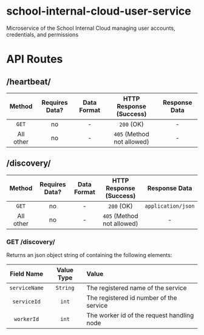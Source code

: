 # school-internal-cloud-user-service
Microservice of the School Internal Cloud managing user accounts, credentials, and permissions

# API Routes

## /heartbeat/

|  Method   | Requires Data? | Data Format |  HTTP Response (Success)   | Response Data |
| :-------: | :------------: | :---------: | :------------------------: | :-----------: |
|   `GET`   |       no       |      -      |         `200` (OK)         |       -       |
| All other |       no       |      -      | `405` (Method not allowed) |       -       |

## /discovery/

|  Method   | Requires Data? | Data Format |  HTTP Response (Success)   |   Response Data    |
| :-------: | :------------: | :---------: | :------------------------: | :----------------: |
|   `GET`   |       no       |      -      |         `200` (OK)         | `application/json` |
| All other |       no       |      -      | `405` (Method not allowed) |         -          |

### GET /discovery/

Returns an json object string of containing the following elements:

|  Field Name   | Value Type | Value                                      |
| :-----------: | :--------: | :----------------------------------------- |
| `serviceName` |  `String`  | The registered name of the service         |
|  `serviceId`  |   `int`    | The registered id number of the service    |
|  `workerId`   |   `int`    | The worker id of the request handling node |